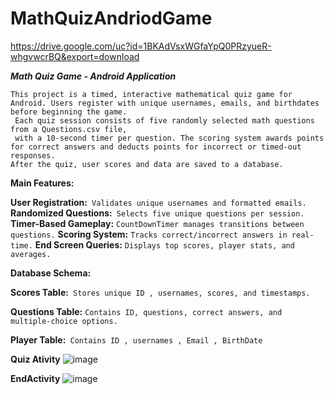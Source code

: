 # MathQuizAndriodGame
https://drive.google.com/uc?id=1BKAdVsxWGfaYpQ0PRzyueR-whgvwcrBQ&export=download

***Math Quiz Game - Android Application***
```
This project is a timed, interactive mathematical quiz game for Android. Users register with unique usernames, emails, and birthdates before beginning the game.
 Each quiz session consists of five randomly selected math questions from a Questions.csv file,
 with a 10-second timer per question. The scoring system awards points for correct answers and deducts points for incorrect or timed-out responses.
After the quiz, user scores and data are saved to a database.
```

**Main Features:**

**User Registration:**``` Validates unique usernames and formatted emails.```
**Randomized Questions:**``` Selects five unique questions per session.```
**Timer-Based Gameplay:** ```CountDownTimer manages transitions between questions.```
**Scoring System:** ```Tracks correct/incorrect answers in real-time.```
**End Screen Queries:** ```Displays top scores, player stats, and averages.```

**Database Schema:**

**Scores Table:**``` Stores unique ID , usernames, scores, and timestamps.```

**Questions Table:** ```Contains ID, questions, correct answers, and multiple-choice options.```

**Player Table:**``` Contains ID , usernames , Email , BirthDate```



**Quiz Ativity**
![image](https://github.com/user-attachments/assets/c01c0cbd-b9f3-4638-b628-c5dbd3982308)

**EndActivity**
![image](https://github.com/user-attachments/assets/c9b03df6-5315-4b50-ad08-c988267a2f20)
